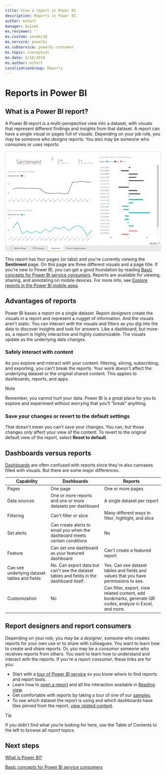```yaml
---
title: View a report in Power BI
description: Reports in Power BI
author: mihart
manager: kvivek
ms.reviewer: ''
ms.custom: seodec18
ms.service: powerbi
ms.subservice: powerbi-consumer
ms.topic: conceptual
ms.date: 5/10/2018
ms.author: mihart
LocalizationGroup: Reports
---
```


# Reports in Power BI

## What is a Power BI report?

A Power BI report is a multi-perspective view into a dataset, with visuals that represent different findings and insights from that dataset.  A report can have a single visual or pages full of visuals. Depending on your job role, you may be someone who *designs* reports. You also may be someone who *consumes* or uses reports.

![Screenshot of a report page.](./media/end-user-reports/power-bi-report.png)

This report has four pages (or tabs) and you're currently viewing the **Sentiment** page. On this page are three different visuals and a page title. If you're new to Power BI, you can get a good foundation by reading [Basic concepts for Power BI service consumers](end-user-basic-concepts.md). Reports are available for viewing, sharing, and annotating on mobile devices. For more info, see [Explore reports in the Power BI mobile apps](mobile/mobile-reports-in-the-mobile-apps.md).

## Advantages of reports

Power BI bases a report on a single dataset. Report *designers* create the visuals in a report and represent a nugget of information. And the visuals aren't static. You can interact with the visuals and filters as you dig into the data to discover insights and look for answers. Like a dashboard, but more-so, a report is highly interactive and highly customizable. The visuals update as the underlying data changes.

### Safely interact with content

As you explore and interact with your content: filtering, slicing, subscribing, and exporting, you can't break the reports. Your work doesn't affect the underlying dataset or the original shared content. This applies to dashboards, reports, and apps.

> [!NOTE]
> Remember, you cannot hurt your data. Power BI is a great place for you to explore and experiment without worrying that you’ll “break” anything.

### Save your changes or revert to the default settings

That doesn't mean you can't save your changes. You can, but those changes only affect your view of the content. To revert to the original default view of the report, select **Reset to default**.

## Dashboards versus reports

[Dashboards](end-user-dashboards.md) are often confused with reports since they're also canvases filled with visuals. But there are some major differences.  

| **Capability** | **Dashboards** | **Reports** |
| --- | --- | --- |
| Pages |One page |One or more pages |
| Data sources |One or more reports and one or more datasets per dashboard |A single dataset per report |
| Filtering |Can't filter or slice |Many different ways to filter, highlight, and slice |
| Set alerts |Can create alerts to email you when the dashboard meets certain conditions |No |
| Feature |Can set one dashboard as your featured dashboard |Can't create a featured report |
| Can see underlying dataset tables and fields |No. Can export data but can't see the dataset tables and fields in the dashboard itself. |Yes. Can see dataset tables and fields and values that you have permissions to see. |
| Customization |No  |Can filter, export, view related content, add bookmarks, generate QR codes, analyze in Excel, and more.   |

<!--| Available in Power BI Desktop |No |Yes, can create and view reports in Desktop |
| Pinning |Can pin existing visuals (tiles) only from current dashboard to your other dashboards |Can pin visuals (as tiles) to any of your dashboards. Can pin entire report pages to any of your dashboards. | -->

## Report designers and report consumers

Depending on your role, you may be a *designer*, someone who creates reports for your own use or to share with colleagues. You want to learn how to create and share reports. Or, you may be a *consumer* someone who receives reports from others. You want to learn how to understand and interact with the reports. If you're a report *consumer*, these links are for you:

* Start with a [tour of Power BI service](end-user-basic-concepts.md) so you know where to find reports and report tools.
* Learn how to [open a report](end-user-report-open.md) and all the interaction available in [Reading view](end-user-reading-view.md).
* Get comfortable with reports by taking a tour of one of our [samples](../sample-tutorial-connect-to-the-samples.md).  
* To see which dataset the report is using and which dashboards have tiles pinned from the report, [view related content](end-user-related.md).
<!--* Don't need the report any more? You can [remove it](../service-delete.md).-->

> [!TIP]
> If you didn’t find what you’re looking for here, use the Table of Contents to the left to browse all *report* topics.

## Next steps

[What is Power BI?](../power-bi-overview.md)

[Basic concepts for Power BI service consumers](end-user-basic-concepts.md)